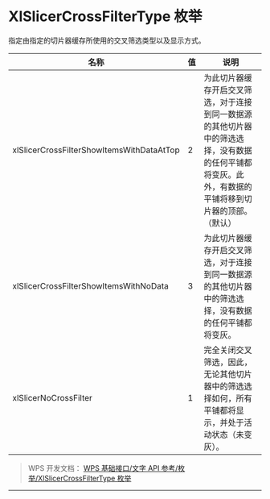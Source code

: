 # XlSlicerCrossFilterType 枚举

指定由指定的切片器缓存所使用的交叉筛选类型以及显示方式。

| 名称                                      | 值  | 说明                                                                                                                                                 |
|-------------------------------------------|-----|------------------------------------------------------------------------------------------------------------------------------------------------------|
| xlSlicerCrossFilterShowItemsWithDataAtTop | 2   | 为此切片器缓存开启交叉筛选，对于连接到同一数据源的其他切片器中的筛选选择，没有数据的任何平铺都将变灰。此外，有数据的平铺将移到切片器的顶部。（默认） |
| xlSlicerCrossFilterShowItemsWithNoData    | 3   | 为此切片器缓存开启交叉筛选，对于连接到同一数据源的其他切片器中的筛选选择，没有数据的任何平铺都将变灰。                                               |
| xlSlicerNoCrossFilter                     | 1   | 完全关闭交叉筛选，因此，无论其他切片器中的筛选选择如何，所有平铺都将显示，并处于活动状态（未变灰）。                                                 |

> WPS 开发文档： [WPS 基础接口/文字 API 参考/枚举/XlSlicerCrossFilterType 枚举](https://qn.cache.wpscdn.cn/encs/doc/office_v19/topics/WPS%20%E5%9F%BA%E7%A1%80%E6%8E%A5%E5%8F%A3/%E6%96%87%E5%AD%97%20API%20%E5%8F%82%E8%80%83/%E6%9E%9A%E4%B8%BE/XlSlicerCrossFilterType%20%E6%9E%9A%E4%B8%BE.html)

------------------------------------------------------------------------
